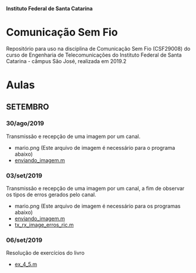 **Instituto Federal de Santa Catarina**

# Comunicação Sem Fio

Repositório para uso na disciplina de Comunicação Sem Fio (CSF29008) do curso de Engenharia de Telecomunicações do Instituto Federal de Santa Catarina - câmpus São José, realizada em 2019.2

# Aulas

## SETEMBRO

### 30/ago/2019

Transmissão e recepção de uma imagem por um canal.

- mario.png (Este arquivo de imagem é necessário para o programa abaixo)
- [enviando_imagem.m](https://github.com/yanmartins/CSF29008/blob/master/enviando_imagem.m)

### 03/set/2019

Transmissão e recepção de uma imagem por um canal, a fim de observar os tipos de erros gerados pelo canal.

- mario.png (Este arquivo de imagem é necessário para os programas abaixo)
- [enviando_imagem.m](https://github.com/yanmartins/CSF29008/blob/master/enviando_imagem.m)
- [tx_rx_image_erros_ric.m](https://github.com/yanmartins/CSF29008/blob/master/tx_rx_image_erros_ric.m)

### 06/set/2019

Resolução de exercícios do livro

- [ex_4_5.m](https://github.com/yanmartins/CSF29008/blob/master/ex_4_5.m)


